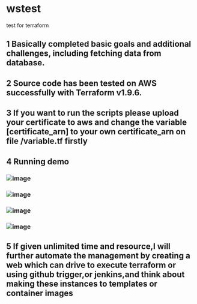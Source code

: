 # wstest
test for terraform
## 1 Basically completed basic goals and additional challenges, including fetching data from database.
## 2 Source code has been tested on AWS successfully with Terraform v1.9.6.
## 3 If you want to run the scripts please upload your certificate to aws and change the variable [certificate_arn] to your own certificate_arn on file /variable.tf firstly
## 4 Running demo
### ![image](https://github.com/user-attachments/assets/abbaa123-6c87-4748-9d0f-039ba02124f2)
### ![image](https://github.com/user-attachments/assets/7dcb737e-dd4d-45dc-93e9-77e643693b76)
### ![image](https://github.com/user-attachments/assets/f57e809b-abc1-4877-8e56-a1d695504eb8)
### ![image](https://github.com/user-attachments/assets/4ec0f93c-613e-4c0a-8101-335fec3948e6)

## 5 If given unlimited time and resource,I will further automate the management by creating a web which can drive to execute terraform or using github trigger,or jenkins,and think about making these instances to templates or container images
